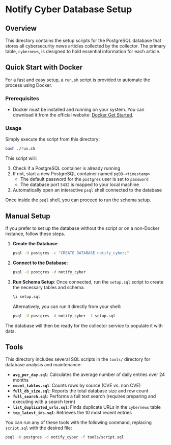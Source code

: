 # Notify Cyber Database Setup

## Overview

This directory contains the setup scripts for the PostgreSQL database that stores all cybersecurity news articles collected by the collector. The primary table, `cybernews`, is designed to hold essential information for each article.

## Quick Start with Docker

For a fast and easy setup, a `run.sh` script is provided to automate the process using Docker.

### Prerequisites

- Docker must be installed and running on your system. You can download it from the official website: [Docker Get Started](https://www.docker.com/get-started/).

### Usage

Simply execute the script from this directory:

```bash
bash ./run.sh
```

This script will:

1. Check if a PostgreSQL container is already running
2. If not, start a new PostgreSQL container named `pgDB-<timestamp>`
   - The default password for the `postgres` user is set to `password`
   - The database port `5432` is mapped to your local machine
3. Automatically open an interactive `psql` shell connected to the database

Once inside the `psql` shell, you can proceed to run the schema setup.

## Manual Setup

If you prefer to set up the database without the script or on a non-Docker instance, follow these steps.

1. **Create the Database**:

   ```bash
   psql -U postgres -c "CREATE DATABASE notify_cyber;"
   ```

2. **Connect to the Database**:

   ```bash
   psql -U postgres -d notify_cyber
   ```

3. **Run Schema Setup**:
   Once connected, run the `setup.sql` script to create the necessary tables and schema.
   ```sql
   \i setup.sql
   ```
   Alternatively, you can run it directly from your shell:
   ```bash
   psql -U postgres -d notify_cyber -f setup.sql
   ```

The database will then be ready for the collector service to populate it with data.

## Tools

This directory includes several SQL scripts in the `tools/` directory for database analysis and maintenance:

- **`avg_per_day.sql`**: Calculates the average number of daily entries over 24 months
- **`count_tables.sql`**: Counts rows by source (CVE vs. non CVE)
- **`full_db_size.sql`**: Reports the total database size and row count
- **`full_search.sql`**: Performs a full text search (requires preparing and executing with a search term)
- **`list_duplicated_urls.sql`**: Finds duplicate URLs in the `cybernews` table
- **`top_latest_ids.sql`**: Retrieves the 10 most recent entries

You can run any of these tools with the following command, replacing `script.sql` with the desired file:

```bash
psql -U postgres -d notify_cyber -f tools/script.sql
```

